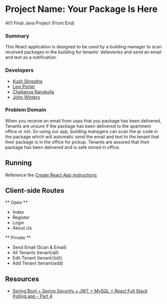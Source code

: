 # Project Name: Your Package Is Here
401 Final Java Project (Front End)

### Summary
This React application is designed to be used by a building manager to scan received 
packages in the building for tenants' delieveries and send an email and text as a notification.


### Developers
   - [Kush Shrestha](https://github.com/kushshrestha01)
   - [Levi Porter](https://github.com/levibrooke)
   - [Chaitanya Narukulla](https://github.com/chaitanyanarukulla)
   - [John Winters](https://github.com/thatsjustjohn)
   
   
### Problem Domain
When you receive an email from usps that you package has been delivered, Tenants are unsure if the package has been delivered to the apartment office or not. 
So using our app, building managers can scan the qr code in the package which will automatic send the email and text to the tenant that their package is in the office for pickup. Tenants are assured that
their package has been delivered and is safe stored in office.  


## Running
Reference the [Create React App instructions](./cra-readme.md)

## Client-side Routes
** Open **
- Index
- Register
- Login
- About Us

** Private **
- Send Email (Scan & Email)
- All Tenants (tenant/all)
- Edit Tenant (tenant/{id})
- Add Tenant (tenant/add)

## Resources
- [Spring Boot + Spring Security + JWT + MySQL + React Full Stack Polling app - Part 4](https://www.callicoder.com/spring-boot-spring-security-jwt-mysql-react-app-part-4/)
